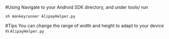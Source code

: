#Using
Navigate to your Android SDK directory, and under tools/ run

`sh monkeyrunner AlipayHelper.py`

#Tips
You can change the range of width and height to adapt to your device in `AlipayHelper.py`
